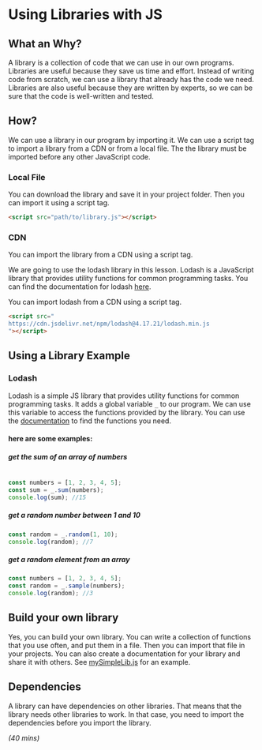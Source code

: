 # Using Libraries with JS

## What an Why?
A library is a collection of code that we can use in our own programs. Libraries are useful because they save us time and effort. Instead of writing code from scratch, we can use a library that already has the code we need. Libraries are also useful because they are written by experts, so we can be sure that the code is well-written and tested.

## How?
We can use a library in our program by importing it. We can use a script tag to import a library from a CDN or from a local file. The the library must be imported before any other JavaScript code.

### Local File
You can download the library and save it in your project folder. Then you can import it using a script tag.

```html
<script src="path/to/library.js"></script>
```
### CDN
You can import the library from a CDN using a script tag. 

We are going to use the lodash library in this lesson. Lodash is a JavaScript library that provides utility functions for common programming tasks. You can find the documentation for lodash [here](https://lodash.com/docs/4.17.15).

You can import lodash from a CDN using a script tag.

```html
<script src="
https://cdn.jsdelivr.net/npm/lodash@4.17.21/lodash.min.js
"></script>
```

## Using a Library Example

### Lodash
Lodash is a simple JS library that provides utility functions for common programming tasks. It adds a global variable `_` to our program. We can use this variable to access the functions provided by the library. You can use the [documentation](https://lodash.com/docs/4.17.15) to find the functions you need.

#### here are some examples:
##### get the sum of an array of numbers
```js

const numbers = [1, 2, 3, 4, 5];
const sum = _.sum(numbers);
console.log(sum); //15
```

##### get a random number between 1 and 10
```js
const random = _.random(1, 10);
console.log(random); //7
```

##### get a random element from an array
```js
const numbers = [1, 2, 3, 4, 5];
const random = _.sample(numbers);
console.log(random); //3
```

## Build your own library
Yes, you can build your own library. You can write a collection of functions that you use often, and put them in a file. Then you can import that file in your projects. You can also create a documentation for your library and share it with others.
See [mySimpleLib.js](mySimpleLib.js) for an example.

## Dependencies
A library can have dependencies on other libraries. That means that the library needs other libraries to work. In that case, you need to import the dependencies before you import the library. 

*(40 mins)*
